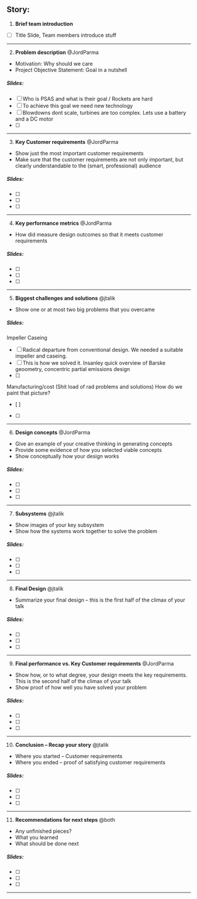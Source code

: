 ## Story: 

1. **Brief team introduction** 
- [ ] Title Slide, Team members introduce stuff

---

2. **Problem description** @JordParma
- Motivation: Why should we care
- Project Objective Statement: Goal in a nutshell

##### Slides:

- [ ] Who is PSAS and what is their goal / Rockets are hard
- [ ] To achieve this goal we need new technology
- [ ] Blowdowns dont scale, turbines are too complex. Lets use a battery and a DC motor
- [ ] 

---

3. **Key Customer requirements** @JordParma
- Show just the most important customer requirements
- Make sure that the customer requirements are not only important, but clearly understandable to the (smart, professional)   audience

##### Slides:

- [ ] 
- [ ] 
- [ ] 

---

4. **Key performance metrics** @JordParma
- How did measure design outcomes so that it meets customer requirements

##### Slides:

- [ ] 
- [ ] 
- [ ] 

---

5. **Biggest challenges and solutions** @jtalik
- Show one or at most two big problems that you overcame

##### Slides:

Impeller Caseing 
- [ ] Radical departure from conventional design. We needed a suitable impeller and caseing.
- [ ] This is how we solved it. Insanley quick overview of Barske geoometry, concentric partial emissions design
- [ ] 

Manufacturing/cost (Shit load of rad problems and solutions) How do we paint that picture?
- [ ]
- [ ] 

---

6. **Design concepts** @JordParma
- Give an example of your creative thinking in generating concepts
- Provide some evidence of how you selected viable concepts
- Show conceptually how your design works

##### Slides:

- [ ] 
- [ ] 
- [ ] 

---

7. **Subsystems** @jtalik
- Show images of your key subsystem
- Show how the systems work together to solve the problem

##### Slides:

- [ ] 
- [ ] 
- [ ] 

---

8. **Final Design** @jtalik
- Summarize your final design – this is the first half of the climax of your talk

##### Slides:

- [ ] 
- [ ] 
- [ ] 

---

9. **Final performance vs. Key Customer requirements** @JordParma
- Show how, or to what degree, your design meets the key requirements. This is the second half of the climax of your talk
- Show proof of how well you have solved your problem

##### Slides:

- [ ] 
- [ ] 
- [ ] 

---

10. **Conclusion – Recap your story** @jtalik
- Where you started – Customer requirements
- Where you ended – proof of satisfying customer requirements

##### Slides:

- [ ] 
- [ ] 
- [ ] 

---

11. **Recommendations for next steps** @both
- Any unfinished pieces?
- What you learned
- What should be done next

##### Slides:

- [ ] 
- [ ] 
- [ ] 

---
